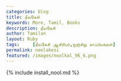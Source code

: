 ```yaml
---  
categories: blog  
title: நீலகேசி
keywords: More, Tamil, Books  
description: நீலகேசி
author: Tamilan  
layout: Ruby  
tags:     [நீலகேசி ஆசிரியர்,ஐஞ்சிறு காப்பியங்கள்]
permalink: neelakesi  
featured: /images/noolkal_96_6.png  
---  
```

{% include install_nool.md %} 

